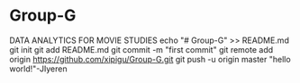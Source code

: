 # Group-G
DATA ANALYTICS FOR MOVIE STUDIES
echo "# Group-G" >> README.md
git init
git add README.md
git commit -m "first commit"
git remote add origin https://github.com/xipigu/Group-G.git
git push -u origin master
"hello world!"-JIyeren